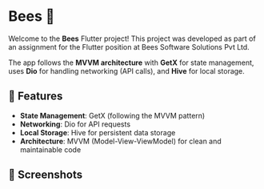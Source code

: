 # Bees 🐝

Welcome to the **Bees** Flutter project! This project was developed as part of an assignment for the Flutter position at Bees Software Solutions Pvt Ltd.

The app follows the **MVVM architecture** with **GetX** for state management, uses **Dio** for handling networking (API calls), and **Hive** for local storage.

## 🚀 Features

- **State Management**: GetX (following the MVVM pattern)
- **Networking**: Dio for API requests
- **Local Storage**: Hive for persistent data storage
- **Architecture**: MVVM (Model-View-ViewModel) for clean and maintainable code

## 📸 Screenshots

